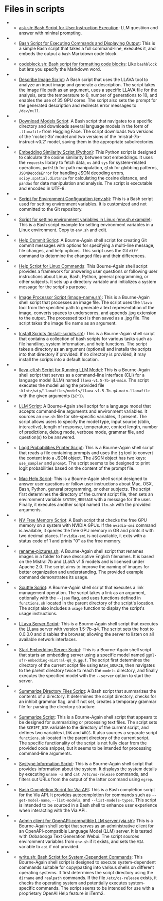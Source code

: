# Files in scripts
-  - [ask.sh: Bash Script for User Instruction Execution](ask.sh): LLM questiion and answer with mininal prompting.
-  - [Bash Script for Executing Commands and Displaying Output](bashblock.sh): This is a simple Bash script that takes a full command-line, executes it, and embeds the output a `bash` Markdown code block.
-  - [codeblock.sh: Bash script for formatting code blocks](codeblock.sh): Like `bashblock` but lets you specify the Markdown word.
-  - [Describe Image Script](describe-image.sh): A Bash script that uses the LLAVA tool to analyze an input image and generate a description. The script takes the image file path as an argument, uses a specific LLAVA file for the analysis, sets the temperature to 0, number of generations to 10, and enables the use of 35 GPU cores. The script also sets the prompt for the generated description and redirects error messages to `/dev/null`.
-  - [Download Models Script](download-models.sh): A Bash script that navigates to a specific directory and downloads several language models in the form of `.llamafile` from Hugging Face. The script downloads two versions of the 'rocket-3b' model and two versions of the 'mistral-7b-instruct-v0.2' model, saving them in the appropriate subdirectories.
-  - [Embedding Similarity Script (Python)](embedding-similarity.py): This Python script is designed to calculate the cosine similarity between text embeddings. It uses the `requests` library to fetch data, `os` and `sys` for system-related operations, `pathlib` for path manipulation, `glob` for globbing patterns, `JSONDecodeError` for handling JSON decoding errors, `scipy.spatial.distance` for calculating the cosine distance, and `pandas` for data manipulation and analysis. The script is executable and encoded in UTF-8.
-  - [Script for Environment Configuration (env.sh)](env.sh): This is a Bash script used for setting environment variables. It is customized and not committed to the Git repository.
-  - [Script for setting environment variables in Linux (env.sh.example)](env.sh.example): This is a Bash script example for setting environment variables in a Linux environment. Copy to `env.sh` and edit.
-  - [Help Commit Script](help-commit.sh): A Bourne-Again shell script for creating Git commit messages with options for specifying a multi-line message, file changes, and help options. This script uses the Git `diff` command to determine the changed files and their differences.
-  - [Help Script for Linux Commands](help.sh): This Bourne-Again shell script provides a framework for answering user questions or following user instructions about Linux, Bash, Python, general programming, or other subjects. It sets up a directory variable and initializes a system message for the script's purpose.
-  - [Image Processor Script (image-name.sh)](image-name.sh): This is a Bourne-Again shell script that processes an image file. The script uses the `llava` tool from the specified path to generate a text representation of the image, converts spaces to underscores, and appends .jpg extension to the output. The processed text is then saved as a .jpg file. The script takes the image file name as an argument.
-  - [Install Scripts (install-scripts.sh)](install-scripts.sh): This is a Bourne-Again shell script that contains a collection of bash scripts for various tasks such as file handling, system information, and help functions. The script takes a directory as an argument (optional) and installs the scripts into that directory if provided. If no directory is provided, it may install the scripts into a default location.
-  - [llava-cli.sh Script for Running LLM Model](llava-cli.sh): This is a Bourne-Again shell script that serves as a command-line interface (CLI) for a language model (LLM) named `llava-v1.5-7b-q4-main`. The script executes the model using the provided file `~klotz/wip/llamafiles/models/llava-v1.5-7b-q4-main.llamafile` with the given arguments (`${*}`).
-  - [LLM Script](llm.sh): A Bourne-Again shell script for a language model that accepts command-line arguments and environment variables. It sources an `env.sh` file for site-specific variables, if present. The script allows users to specify the model type, input source (stdin, interactive), length of response, temperature, context length, number of predictions, debug mode, verbose mode, grammar file, and question(s) to be answered.
-  - [Logit Probabilities Printer Script](logit-probs-printer.sh): This is a Bourne-Again shell script that reads a file containing prompts and uses the `jq` tool to convert the content into a JSON object. The JSON object has two keys: `use_sampler` and `prompt`. The script seems to be designed to print logit probabilities based on the content of the prompt file.
-  - [Mac Help Script](machelp.sh): This is a Bourne-Again shell script designed to answer user questions or follow user instructions about Mac, OSX, Bash, Python, general programming, or other subjects. The script first determines the directory of the current script file, then sets an environment variable `SYSTEM_MESSAGE` with a message for the user. Finally, it executes another script named `llm.sh` with the provided arguments.
-  - [NV Free Memory Script](nvfree.sh): A Bash script that checks the free GPU memory on a system with NVIDIA GPUs. If the `nvidia-smi` command is available, it queries the free GPU memory in GB and prints it with two decimal places. If `nvidia-smi` is not available, it exits with a status code of 1 and prints "0" as the free memory.
-  - [rename-pictures.sh](rename-pictures.sh): A Bourne-Again shell script that renames images in a folder to have descriptive English filenames. It is based on the Mistral 7b and LLaVA v1.5 models and is licensed under Apache 2.0. The script aims to improve the naming of images for better organization and understanding. The provided example command demonstrates its usage.
-  - [Scuttle Script](scuttle.sh): A Bourne-Again shell script that executes a link management operation. The script takes a link as an argument, optionally with the `--json` flag, and uses functions defined in `functions.sh` located in the parent directory of the script's location. The script also includes a `usage` function to display the script's usage instructions.
-  - [LLava Server Script](server.sh): This is a Bourne-Again shell script that executes the LLava server with version 1.5-7b-q4. The script sets the host to 0.0.0.0 and disables the browser, allowing the server to listen on all available network interfaces.
-  - [Start Embedding Server Script](start-embedding-server.sh): This is a Bourne-Again shell script that starts an embedding server using a specific model named `ggml-sfr-embedding-mistral-q8_0.gguf`. The script first determines the directory of the current script file using `BASH_SOURCE`, then navigates to the parent directory twice to reach the `models` directory, and finally executes the specified model with the `--server` option to start the server.
-  - [Summarize Directory Files Script](summarize-directory-files.sh): A Bash script that summarizes the contents of a directory. It determines the script directory, checks for an inhibit grammar flag, and if not set, creates a temporary grammar file for parsing the directory structure.
-  - [Summarize Script](summarize.sh): This is a Bourne-Again shell script that appears to be designed for summarizing or processing text files. The script sets the `SCRIPT_DIR` variable to the directory of the current script, and defines two variables `LINK` and `ARGS`. It also sources a separate script `functions.sh` located in the parent directory of the current script. The specific functionality of the script is not fully clear from the provided code snippet, but it seems to be intended for processing command-line arguments.
-  - [Systype Information Script](systype.sh): This is a Bourne-Again shell script that provides information about the system. It displays the system details by executing `uname -a` and `cat /etc/os-release` commands, and filters out URLs from the output of the latter command using `egrep`.
-  - [Bash Completion Script for Via API](_via_completion.bash): This is a Bash completion script for the Via API. It provides autocompletion for commands such as `--get-model-name`, `--list-models`, and `--list-models-types`. This script is intended to be sourced in a Bash shell to enhance user experience when interacting with the Via API.
-  - [Admin client for OpenAPI-compatible LLM server (via.sh)](via.sh): This is a Bourne-Again shell script that serves as an administrative client for an OpenAPI-compatible Language Model (LLM) server. It is tested with Oobabooga Text Generation Webui. The script sources environment variables from `env.sh` if it exists, and sets the `VIA` variable to `api` if not provided.
-  - [write.sh: Bash Script for System-Dependent Commands](write.sh): This Bourne-Again shell script is designed to execute system-dependent commands suitable for copy/pasting into various shells on different operating systems. It first determines the script directory using the `dirname` and `realpath` commands. If the file `/etc/os-release` exists, it checks the operating system and potentially executes system-specific commands. The script seems to be intended for use with a proprietary OpenAI Help feature in iTerm2.

